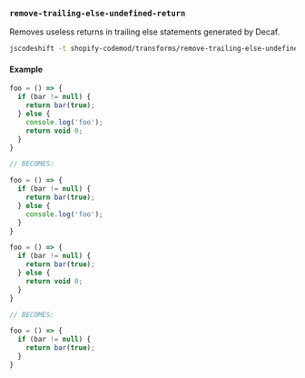 ### `remove-trailing-else-undefined-return`

Removes useless returns in trailing else statements generated by Decaf.

```sh
jscodeshift -t shopify-codemod/transforms/remove-trailing-else-undefined-return <file>
```

#### Example

```js
foo = () => {
  if (bar != null) {
    return bar(true);
  } else {
    console.log('foo');
    return void 0;
  }
}

// BECOMES:

foo = () => {
  if (bar != null) {
    return bar(true);
  } else {
    console.log('foo');
  }
}
```

```js
foo = () => {
  if (bar != null) {
    return bar(true);
  } else {
    return void 0;
  }
}

// BECOMES:

foo = () => {
  if (bar != null) {
    return bar(true);
  }
}
```
